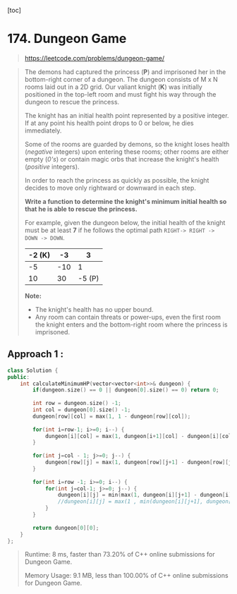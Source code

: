 [toc]

#  174. Dungeon Game

> https://leetcode.com/problems/dungeon-game/

> The demons had captured the princess (**P**) and imprisoned her in the bottom-right corner of a dungeon. The dungeon consists of M x N rooms laid out in a 2D grid. Our valiant knight (**K**) was initially positioned in the top-left room and must fight his way through the dungeon to rescue the princess.
>
> The knight has an initial health point represented by a positive integer. If at any point his health point drops to 0 or below, he dies immediately.
>
> Some of the rooms are guarded by demons, so the knight loses health (*negative* integers) upon entering these rooms; other rooms are either empty (*0's*) or contain magic orbs that increase the knight's health (*positive* integers).
>
> In order to reach the princess as quickly as possible, the knight decides to move only rightward or downward in each step.
>
>  
>
> **Write a function to determine the knight's minimum initial health so that he is able to rescue the princess.**
>
> For example, given the dungeon below, the initial health of the knight must be at least **7** if he follows the optimal path `RIGHT-> RIGHT -> DOWN -> DOWN`.
>
> | -2 (K) | -3   | 3      |
> | ------ | ---- | ------ |
> | -5     | -10  | 1      |
> | 10     | 30   | -5 (P) |
>
>  
>
> **Note:**
>
> - The knight's health has no upper bound.
> - Any room can contain threats or power-ups, even the first room the knight enters and the bottom-right room where the princess is imprisoned.

## Approach 1 : 

```c++
class Solution {
public:
    int calculateMinimumHP(vector<vector<int>>& dungeon) {
        if(dungeon.size() == 0 || dungeon[0].size() == 0) return 0;
        
        int row = dungeon.size() -1;
        int col = dungeon[0].size() -1;
        dungeon[row][col] = max(1, 1 - dungeon[row][col]);
        
        for(int i=row-1; i>=0; i--) {
            dungeon[i][col] = max(1, dungeon[i+1][col] - dungeon[i][col]);
        } 
        
        for(int j=col - 1; j>=0; j--) {
            dungeon[row][j] = max(1, dungeon[row][j+1] - dungeon[row][j]);
        }
        
        for(int i=row -1; i>=0; i--) {
            for(int j=col-1; j>=0; j--) {
                dungeon[i][j] = min(max(1, dungeon[i][j+1] - dungeon[i][j]), max(1, dungeon[i+1][j] - dungeon[i][j]));
                //dungeon[i][j] = max(1 , min(dungeon[i][j+1], dungeon[i+1][j]) - dungeon[i][j]);
            }
        }
        
        return dungeon[0][0];
    }
};
```
>Runtime: 8 ms, faster than 73.20% of C++ online submissions for Dungeon Game.
>
>Memory Usage: 9.1 MB, less than 100.00% of C++ online submissions for Dungeon Game.

